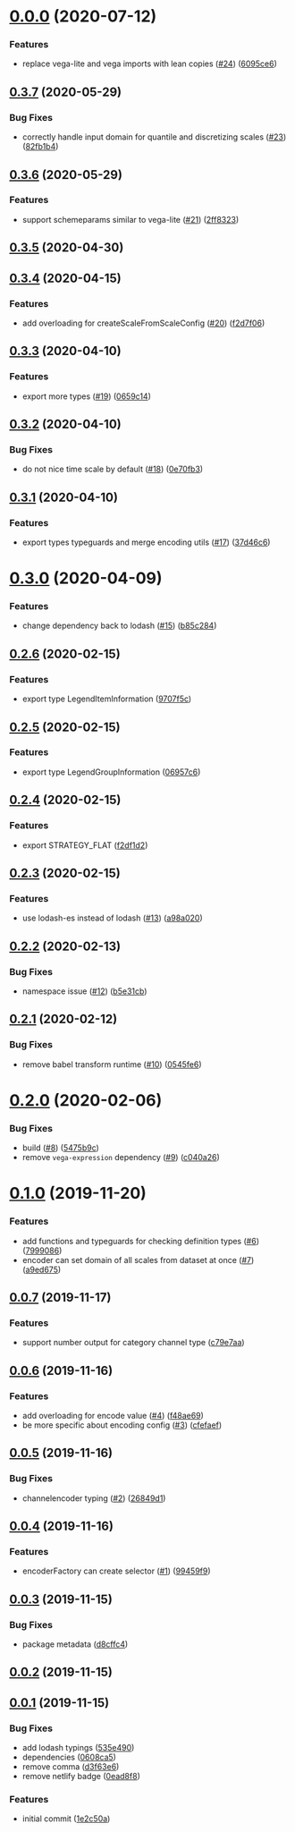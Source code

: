 # [0.0.0](https://github.com/apache-superset/encodable/compare/v0.3.7...v0.0.0) (2020-07-12)


### Features

* replace vega-lite and vega imports with lean copies ([#24](https://github.com/apache-superset/encodable/issues/24)) ([6095ce6](https://github.com/apache-superset/encodable/commit/6095ce67bc454b1392af72bb974c9d906d4d6854))



## [0.3.7](https://github.com/apache-superset/encodable/compare/v0.3.6...v0.3.7) (2020-05-29)


### Bug Fixes

* correctly handle input domain for quantile and discretizing scales ([#23](https://github.com/apache-superset/encodable/issues/23)) ([82fb1b4](https://github.com/apache-superset/encodable/commit/82fb1b4868dd870331ffc953de3d4e9962055a0f))



## [0.3.6](https://github.com/apache-superset/encodable/compare/v0.3.5...v0.3.6) (2020-05-29)


### Features

* support schemeparams similar to vega-lite ([#21](https://github.com/apache-superset/encodable/issues/21)) ([2ff8323](https://github.com/apache-superset/encodable/commit/2ff83230d54a885a94da8c07152318e46daf5f07))



## [0.3.5](https://github.com/apache-superset/encodable/compare/v0.3.4...v0.3.5) (2020-04-30)



## [0.3.4](https://github.com/apache-superset/encodable/compare/v0.3.3...v0.3.4) (2020-04-15)


### Features

* add overloading for createScaleFromScaleConfig ([#20](https://github.com/apache-superset/encodable/issues/20)) ([f2d7f06](https://github.com/apache-superset/encodable/commit/f2d7f06469b1ce17d8638a902d81b59273d112cd))



## [0.3.3](https://github.com/apache-superset/encodable/compare/v0.3.2...v0.3.3) (2020-04-10)


### Features

* export more types ([#19](https://github.com/apache-superset/encodable/issues/19)) ([0659c14](https://github.com/apache-superset/encodable/commit/0659c14a5138f06f04dc9db0527938cda07ada6e))



## [0.3.2](https://github.com/apache-superset/encodable/compare/v0.3.1...v0.3.2) (2020-04-10)


### Bug Fixes

* do not nice time scale by default ([#18](https://github.com/apache-superset/encodable/issues/18)) ([0e70fb3](https://github.com/apache-superset/encodable/commit/0e70fb3ff1a0d44e17cb331b4706806a5b6ca83c))



## [0.3.1](https://github.com/apache-superset/encodable/compare/v0.3.0...v0.3.1) (2020-04-10)


### Features

* export types typeguards and merge encoding utils ([#17](https://github.com/apache-superset/encodable/issues/17)) ([37d46c6](https://github.com/apache-superset/encodable/commit/37d46c604a5800f0381e14f05cef1342757b07c1))



# [0.3.0](https://github.com/apache-superset/encodable/compare/v0.2.6...v0.3.0) (2020-04-09)


### Features

* change dependency back to lodash ([#15](https://github.com/apache-superset/encodable/issues/15)) ([b85c284](https://github.com/apache-superset/encodable/commit/b85c2845795b58eb3b9da75c2d5e8dc6accbe69a))



## [0.2.6](https://github.com/apache-superset/encodable/compare/v0.2.5...v0.2.6) (2020-02-15)


### Features

* export type LegendItemInformation ([9707f5c](https://github.com/apache-superset/encodable/commit/9707f5c7be3d0c16ae94d3ad7e17d8de2c090bb0))



## [0.2.5](https://github.com/apache-superset/encodable/compare/v0.2.4...v0.2.5) (2020-02-15)


### Features

* export type LegendGroupInformation ([06957c6](https://github.com/apache-superset/encodable/commit/06957c6a7fe66586eed32f8054a08f583e281e6f))



## [0.2.4](https://github.com/apache-superset/encodable/compare/v0.2.3...v0.2.4) (2020-02-15)


### Features

* export STRATEGY_FLAT ([f2df1d2](https://github.com/apache-superset/encodable/commit/f2df1d2e0f11e9b1fb8f15b2d37d8f0b019cfa43))



## [0.2.3](https://github.com/apache-superset/encodable/compare/v0.2.2...v0.2.3) (2020-02-15)


### Features

* use lodash-es instead of lodash ([#13](https://github.com/apache-superset/encodable/issues/13)) ([a98a020](https://github.com/apache-superset/encodable/commit/a98a0207caad6b8c96c186bc9bc16f716eb70048))



## [0.2.2](https://github.com/apache-superset/encodable/compare/v0.2.1...v0.2.2) (2020-02-13)


### Bug Fixes

* namespace issue ([#12](https://github.com/apache-superset/encodable/issues/12)) ([b5e31cb](https://github.com/apache-superset/encodable/commit/b5e31cb9d7473722f03861596375219c2c1ff379))



## [0.2.1](https://github.com/apache-superset/encodable/compare/v0.2.0...v0.2.1) (2020-02-12)


### Bug Fixes

* remove babel transform runtime ([#10](https://github.com/apache-superset/encodable/issues/10)) ([0545fe6](https://github.com/apache-superset/encodable/commit/0545fe6bcad390e720486ac0a181bb82ec07456f))



# [0.2.0](https://github.com/apache-superset/encodable/compare/v0.1.0...v0.2.0) (2020-02-06)


### Bug Fixes

* build ([#8](https://github.com/apache-superset/encodable/issues/8)) ([5475b9c](https://github.com/apache-superset/encodable/commit/5475b9c4f4b6a3b0a864ea711c306fc593273be1))
* remove `vega-expression` dependency ([#9](https://github.com/apache-superset/encodable/issues/9)) ([c040a26](https://github.com/apache-superset/encodable/commit/c040a2663519d9f276dddde6eb87d39448671084))



# [0.1.0](https://github.com/apache-superset/encodable/compare/v0.0.7...v0.1.0) (2019-11-20)


### Features

* add functions and typeguards for checking definition types ([#6](https://github.com/apache-superset/encodable/issues/6)) ([7999086](https://github.com/apache-superset/encodable/commit/7999086fc6e721ace9b8b08d2b48a2dafe6eb6da))
* encoder can set domain of all scales from dataset at once ([#7](https://github.com/apache-superset/encodable/issues/7)) ([a9ed675](https://github.com/apache-superset/encodable/commit/a9ed6758619b79ac39a578123defc59b536246c2))



## [0.0.7](https://github.com/apache-superset/encodable/compare/v0.0.6...v0.0.7) (2019-11-17)


### Features

* support number output for category channel type ([c79e7aa](https://github.com/apache-superset/encodable/commit/c79e7aad1e4ebb1bdcbef5164d9e01ac3386e8b8))



## [0.0.6](https://github.com/apache-superset/encodable/compare/v0.0.5...v0.0.6) (2019-11-16)


### Features

* add overloading for encode value ([#4](https://github.com/apache-superset/encodable/issues/4)) ([f48ae69](https://github.com/apache-superset/encodable/commit/f48ae69328d519849e2bd633ec7de51b450add0d))
* be more specific about encoding config ([#3](https://github.com/apache-superset/encodable/issues/3)) ([cfefaef](https://github.com/apache-superset/encodable/commit/cfefaefaab76c9e1c9066bb236b7f16379d8b4bc))



## [0.0.5](https://github.com/apache-superset/encodable/compare/v0.0.4...v0.0.5) (2019-11-16)


### Bug Fixes

* channelencoder typing ([#2](https://github.com/apache-superset/encodable/issues/2)) ([26849d1](https://github.com/apache-superset/encodable/commit/26849d1f1ff3dbc3e9eb8d2fe446815889fd1b99))



## [0.0.4](https://github.com/apache-superset/encodable/compare/v0.0.3...v0.0.4) (2019-11-16)


### Features

* encoderFactory can create selector ([#1](https://github.com/apache-superset/encodable/issues/1)) ([99459f9](https://github.com/apache-superset/encodable/commit/99459f91e08e6176e598e9fb90c872fd78bb67f1))



## [0.0.3](https://github.com/apache-superset/encodable/compare/v0.0.2...v0.0.3) (2019-11-15)


### Bug Fixes

* package metadata ([d8cffc4](https://github.com/apache-superset/encodable/commit/d8cffc4bded2d2e7f768ffc54ef765d1489626af))



## [0.0.2](https://github.com/apache-superset/encodable/compare/v0.0.1...v0.0.2) (2019-11-15)



## [0.0.1](https://github.com/apache-superset/encodable/compare/1e2c50abd7d1b88e94d5f4a90ef1ccc58d7cc352...v0.0.1) (2019-11-15)


### Bug Fixes

* add lodash typings ([535e490](https://github.com/apache-superset/encodable/commit/535e490c61d3d48553f915aa1fd9977476a80efe))
* dependencies ([0608ca5](https://github.com/apache-superset/encodable/commit/0608ca533e968c69d44f32c3b75e57bb3644c462))
* remove comma ([d3f63e6](https://github.com/apache-superset/encodable/commit/d3f63e6f08872ca0260cd92b061bdc04533432a8))
* remove netlify badge ([0ead8f8](https://github.com/apache-superset/encodable/commit/0ead8f8c447c506a26e26fe16235d6d30e109e87))


### Features

* initial commit ([1e2c50a](https://github.com/apache-superset/encodable/commit/1e2c50abd7d1b88e94d5f4a90ef1ccc58d7cc352))



